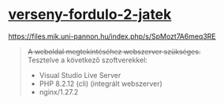 # [verseny-fordulo-2-jatek](https://geri76.github.io/verseny-fordulo-2-jatek/)
https://files.mik.uni-pannon.hu/index.php/s/SpMozt7A6meq3RE

> ~~A weboldal megtekintéséhez webszerver szükséges.~~\
> Tesztelve a következő szoftverekkel:
> - Visual Studio Live Server
> - PHP 8.2.12 (cli) (integrált webszerver)
> - nginx/1.27.2
